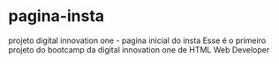 # pagina-insta
projeto digital innovation one - pagina inicial do insta
Esse é o primeiro projeto do bootcamp da digital innovation one de HTML Web Developer 
